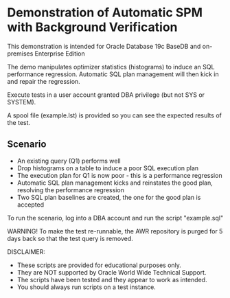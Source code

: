 # Demonstration of Automatic SPM with Background Verification

This demonstration is intended for Oracle Database 19c BaseDB and on-premises Enterprise Edition

The demo manipulates optimizer statistics (histograms) to induce an SQL performance regression. Automatic SQL plan management will then kick in and repair the regression.

Execute tests in a user account granted DBA privilege (but not SYS or SYSTEM).

A spool file (example.lst) is provided so you can see the expected results of the test.

## Scenario

- An existing query (Q1) performs well
- Drop histograms on a table to induce a poor SQL execution plan
- The execution plan for Q1 is now poor - this is a performance regression
- Automatic SQL plan management kicks and reinstates the good plan, resolving the performance regression
- Two SQL plan baselines are created, the one for the good plan is accepted

To run the scenario, log into a DBA account and run the script "example.sql"

WARNING! To make the test re-runnable, the AWR repository is purged for 5 days back
         so that the test query is removed. 

DISCLAIMER:
- These scripts are provided for educational purposes only.
- They are NOT supported by Oracle World Wide Technical Support.
- The scripts have been tested and they appear to work as intended.
- You should always run scripts on a test instance.

